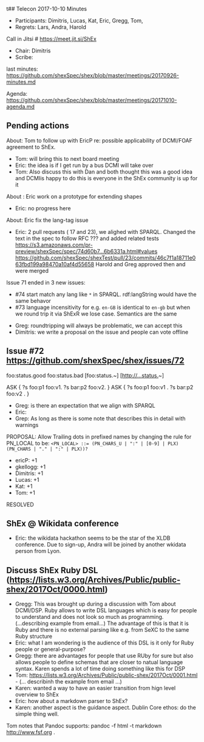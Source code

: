 t## Telecon 2017-10-10 Minutes

 * Participants: Dimitris, Lucas, Kat, Eric, Gregg, Tom, 
 * Regrets: Lars, Andra, Harold

Call in Jitsi # https://meet.jit.si/ShEx
 * Chair: Dimitris
 * Scribe:

last minutes: https://github.com/shexSpec/shex/blob/master/meetings/20170926-minutes.md

Agenda: https://github.com/shexSpec/shex/blob/master/meetings/20171010-agenda.md

## Pending actions

About: Tom to follow up with EricP re: possible applicability of DCMI/FOAF agreement to ShEx.

 * Tom: will bring this to next board meeting
 * Eric: the idea is if I get run by a bus DCMI will take over
 * Tom: Also discuss this with Dan and both thought this was a good idea and DCMIis happy to do this is everyone in the ShEx community is up for it

About : Eric work on a prototype for extending shapes

 * Eric: no progress here

About: Eric fix the lang-tag issue

 * Eric: 2 pull requests ( 17 and 23), we alighed with SPARQL. Changed the text in the spec to follow RFC ??? and added related tests
  https://s3.amazonaws.com/pr-preview/shexSpec/spec/74d60b7...6b6331a.html#values
  https://github.com/shexSpec/shexTest/pull/23/commits/46c7f1a18711e063fbd199a98470a10af4d55658
Harold and Greg approved then and were merged

Issue 71 ended in 3 new issues: 
 - #74 start match any lang like `*` in SPARQL. rdf:langString would have the same behavor
 - #73 language incensitivity for e.g. `en-GB` is identical to `en-gb` but when we round trip it via ShExR we lose case. Semantics are the same

* Greg: roundtripping will always be problematic, we can accept this
* Dimitris: we write a proposal on the issue and people can vote offline

## Issue #72 https://github.com/shexSpec/shex/issues/72
foo:status.good foo:status.bad
[foo:status.~]
[<http://...status.>~]

ASK { ?s foo:p1 foo:v1. ?s bar:p2 foo:v2. }
ASK { ?s foo:p1 foo:v1 . ?s bar:p2 foo:v2 . }

 * Greg: is there an expectation that we align with SPARQL
 * Eric: 
 * Grep: As long as there is some note that describes this in detail with warnings

PROPOSAL: Allow Trailing dots in prefixed names by changing the rule for PN_LOCAL to be: `<PN_LOCAL> ::= (PN_CHARS_U | ":" | [0-9] | PLX) (PN_CHARS | "." | ":" | PLX))?`

 * ericP: +1
 * gkellogg: +1
 * Dimitris: +1
 * Lucas: +1
 * Kat: +1
* Tom: +1

RESOLVED


## ShEx @ Wikidata conference
 * Eric: the wikidata hackathon seems to be the star of the XLDB conference. Due to sign-up, Andra will be joined by another wkidata person from Lyon.

## Discuss ShEx Ruby DSL (https://lists.w3.org/Archives/Public/public-shex/2017Oct/0000.html)
 * Gregg: This was brought up during a discussion with Tom about DCMI/DSP. Ruby allows to write DSL languages which is easy for people to understand and does not look so much as programming.
(...describing example from email...)
The advantage of this is that it is Ruby and there is no external parsing like e.g. from SeXC to the same Ruby structure
 * Eric: what I am wondering is the audience of this DSL is it only for Ruby people or general-purpose?
 * Gregg: there are advantages for people that use RUby for sure but also allows people to define schemas that are closer to natual language syntax. Karen spends a lot of time doing something like this for DSP
 * Tom: https://lists.w3.org/Archives/Public/public-shex/2017Oct/0001.html - (... describinh the example from email ...)
 * Karen: wanted a way to have an easier transition from hign level overview to ShEx
 * Eric: how about a markdown parser to ShEx?
 * Karen: another aspect is the guidance aspect.  Dublin Core ethos: do the simple thing well.
 
Tom notes that Pandoc supports: pandoc -f html -t markdown http://www.fsf.org .
